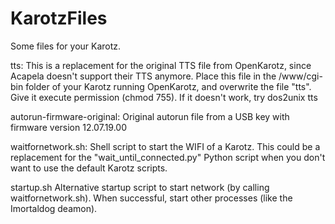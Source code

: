 # KarotzFiles
Some files for your Karotz.

tts:
This is a replacement for the original TTS file from OpenKarotz, since Acapela doesn't support their TTS anymore. Place this file in the /www/cgi-bin folder of your Karotz running OpenKarotz, and overwrite the file "tts". Give it execute permission (chmod 755). If it doesn't work, try dos2unix tts

autorun-firmware-original:
Original autorun file from a USB key with firmware version 12.07.19.00

waitfornetwork.sh:
Shell script to start the WIFI of a Karotz. This could be a replacement for the "wait_until_connected.py" Python script when you don't want to use the default Karotz scripts.

startup.sh
Alternative startup script to start network (by calling waitfornetwork.sh). When successful, start other processes (like the Imortaldog deamon).
